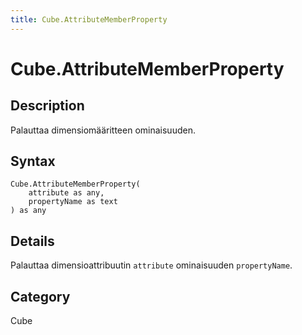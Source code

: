 ```yaml
---
title: Cube.AttributeMemberProperty
---
```


# Cube.AttributeMemberProperty


## Description

Palauttaa dimensiomääritteen ominaisuuden.


## Syntax

```powerquery
Cube.AttributeMemberProperty(
    attribute as any,
    propertyName as text
) as any
```


## Details

Palauttaa dimensioattribuutin <code>attribute</code> ominaisuuden <code>propertyName</code>.



## Category
Cube

